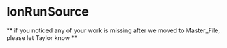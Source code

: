 IonRunSource
============

** if you noticed any of your work is missing after we moved to Master_File, please let Taylor know **